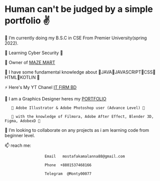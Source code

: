 # Human can't be judged by a simple portfolio ✌

 🍷 I’m currently doing my B.S.C in CSE From Premier University(spring 2022).
 
🍒 Learning Cyber Security 🍒

👕 Owner of [MAZE MART](https://www.facebook.com/mazemart360)

🍔 I have some fundamental knowledge about 🥓JAVA🥓JAVASCRIPT🥓CSS🥓HTML🥓KOTLIN 🍔

⚡ Here's My YT Chanel [IT FIRM BD](https://www.youtube.com/c/ITFirmBD1971)

🍔 I am a Graphics Designer heres my [PORTFOLIO](https://dribbble.com/Assadkamal007)
       
       🍔 Adobe Illustrator & Adobe Photoshop user (Advance Level) 🍔
       
       🍔 with the knowledge of Filmora, Adobe After Effect, Blender 3D, Figma, AdobexD 🍔

👯 I’m looking to collaborate on any projects as i am learning code from beginner level.

 📫 reach me:  
                     
                      Email   mostafakamalanna88@gmail.com
                    
                      Phone  +8801537468166
                      
                      Telegram  @Monty00077


